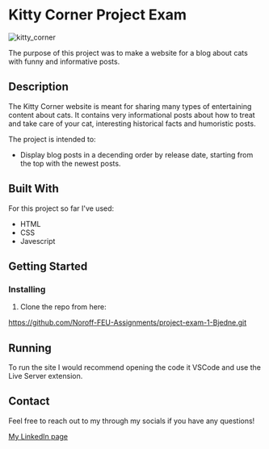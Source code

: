 # Kitty Corner Project Exam
![kitty_corner](https://github.com/NoroffFEU/portfolio-1-example/assets/126247097/58267dfc-5abc-4e38-a6da-4d6443e30a5f)

The purpose of this project was to make a website for a blog about cats with funny and informative posts.

## Description

The Kitty Corner website is meant for sharing many types of entertaining content about cats. It contains very informational posts about how to treat and take care of your cat, interesting historical facts and humoristic posts. 

The project is intended to:
 - Display blog posts in a decending order by release date, starting from the top with the newest posts.

## Built With

For this project so far I've used:

- HTML
- CSS
- Javescript

## Getting Started

### Installing

1. Clone the repo from here:

https://github.com/Noroff-FEU-Assignments/project-exam-1-Bjedne.git

## Running 

To run the site I would recommend opening the code it VSCode and use the Live Server extension.


## Contact

Feel free to reach out to my through my socials if you have any questions!

[My LinkedIn page](https://www.linkedin.com/in/bj%C3%B8rnar-jakobsen-3176a5261/)
